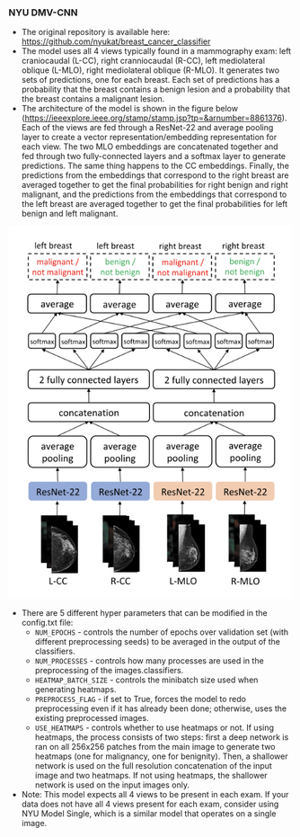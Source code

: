 ### NYU DMV-CNN

* The original repository is available here: https://github.com/nyukat/breast_cancer_classifier
* The model uses all 4 views typically found in a mammography exam: left craniocaudal (L-CC), right cranniocaudal (R-CC), left mediolateral oblique (L-MLO), right mediolateral oblique (R-MLO). It generates two sets of predictions, one for each breast. Each set of predictions has a probability that the breast contains a benign lesion and a probability that the breast contains a malignant lesion.
* The architecture of the model is shown in the figure below (https://ieeexplore.ieee.org/stamp/stamp.jsp?tp=&arnumber=8861376). Each of the views are fed through a ResNet-22 and average pooling layer to create a vector representation/embedding representation for each view. The two MLO embeddings are concatenated together and fed through two fully-connected layers and a softmax layer to generate predictions. The same thing happens to the CC embeddings. Finally, the predictions from the embeddings that correspond to the right breast are averaged together to get the final probabilities for right benign and right malignant, and the predictions from the embeddings that correspond to the left breast are averaged together to get the final probabilities for left benign and left malignant.


![Model architecture](multiview_model.png)

* There are 5 different hyper parameters that can be modified in the config.txt file:
  * `NUM_EPOCHS` - controls the number of epochs over validation set (with different preprocessing seeds) to be averaged in the output of the classifiers.
  * `NUM_PROCESSES` - controls how many processes are used in the preprocessing of the images.classifiers.
  * `HEATMAP_BATCH_SIZE` - controls the minibatch size used when generating heatmaps.
  * `PREPROCESS_FLAG` - if set to True, forces the model to redo preprocessing even if it has already been done; otherwise, uses the existing preprocessed images.
  * `USE_HEATMAPS` - controls whether to use heatmaps or not. If using heatmaps, the process consists of two steps: first a deep network is ran on all 256x256 patches from the main image to generate two heatmaps (one for malignancy, one for benignity). Then, a shallower network is used on the full resolution concatenation of the input image and two heatmaps. If not using heatmaps, the shallower network is used on the input images only.
* Note: This model expects all 4 views to be present in each exam. If your data does not have all 4 views present for each exam, consider using NYU Model Single, which is a similar model that operates on a single image.
